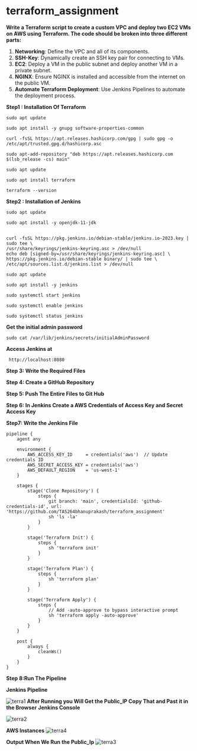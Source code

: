 # terraform_assignment
**Write a Terraform script to create a custom VPC and deploy two EC2 VMs on AWS using Terraform. The code should be broken into three different parts:**

1. **Networking**: Define the VPC and all of its components.
2. **SSH-Key**: Dynamically create an SSH key pair for connecting to VMs.
3. **EC2**: Deploy a VM in the public subnet and deploy another VM in a private subnet.
4. **NGINX**: Ensure NGINX is installed and accessible from the internet on the public VM.
5. **Automate Terraform Deployment**: Use Jenkins Pipelines to automate the deployment process.

**Step1 : Installation Of Terraform**

    sudo apt update

    sudo apt install -y gnupg software-properties-common

    curl -fsSL https://apt.releases.hashicorp.com/gpg | sudo gpg -o /etc/apt/trusted.gpg.d/hashicorp.asc

    sudo apt-add-repository "deb https://apt.releases.hashicorp.com $(lsb_release -cs) main" 

    sudo apt update

    sudo apt install terraform

    terraform --version
**Step2 : Installation of Jenkins**

    sudo apt update

    sudo apt install -y openjdk-11-jdk


    curl -fsSL https://pkg.jenkins.io/debian-stable/jenkins.io-2023.key | sudo tee \
    /usr/share/keyrings/jenkins-keyring.asc > /dev/null
    echo deb [signed-by=/usr/share/keyrings/jenkins-keyring.asc] \
    https://pkg.jenkins.io/debian-stable binary/ | sudo tee \
    /etc/apt/sources.list.d/jenkins.list > /dev/null

    sudo apt update

    sudo apt install -y jenkins

    sudo systemctl start jenkins

    sudo systemctl enable jenkins
    
    sudo systemctl status jenkins

**Get the initial admin password**

    sudo cat /var/lib/jenkins/secrets/initialAdminPassword

**Access Jenkins at**

     http://localhost:8080


**Step 3: Write the Required Files**  

**Step 4: Create a GitHub Repository**

**Step 5: Push The Entire Files to Git Hub**

**Step 6: In Jenkins Create a AWS Credentials of Access Key and Secret Access Key**

**Step7: Write the Jenkins File**
```
pipeline {
    agent any

    environment {
        AWS_ACCESS_KEY_ID     = credentials('aws')  // Update credentials ID
        AWS_SECRET_ACCESS_KEY = credentials('aws')
        AWS_DEFAULT_REGION    = 'us-west-1'
    }

    stages {
        stage('Clone Repository') {
            steps {
                git branch: 'main', credentialsId: 'github-credentials-id', url: 'https://github.com/TAS264bhanuprakash/terraform_assignment'
                sh 'ls -la'
            }
        }

        stage('Terraform Init') {
            steps {
                sh 'terraform init'
            }
        }

        stage('Terraform Plan') {
            steps {
                sh 'terraform plan'
            }
        }

        stage('Terraform Apply') {
            steps {
                // Add -auto-approve to bypass interactive prompt
                sh 'terraform apply -auto-approve'
            }
        }
    }

    post {
        always {
            cleanWs()
        }
    }
}
```


**Step 8:Run The Pipeline**

**Jenkins Pipeline**

![terra1](https://github.com/user-attachments/assets/f4326e3f-2a80-4136-9f6c-3e7cd0844e2e)
**After Running you Will Get the Public_IP Copy That and Past it in the Browser**
**Jenkins Console**

![terra2](https://github.com/user-attachments/assets/fbc96a43-ef73-4128-a12f-a10a5ae9154a)

**AWS Instances**
![terra4](https://github.com/user-attachments/assets/a280cf7b-a50a-4c86-b7b9-58e9412234fc)

**Output When We Run the Public_Ip**
![terra3](https://github.com/user-attachments/assets/2488b607-3f1f-4ec1-afab-c6053d7fde4b)

